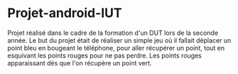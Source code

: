 # Projet-android-IUT

Projet réalisé dans le cadre de la formation d'un DUT lors de la seconde année.
Le but du projet était de réaliser un simple jeu où il fallait déplacer un point bleu en bougeant le téléphone, pour aller récupérer un point, tout en esquivant les points rouges pour ne pas perdre. Les points rouges apparaissant dès que l'on récupère un point vert.
